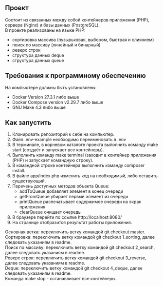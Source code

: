 ## Проект
Состоит из связанных между собой контейнеров приложения (PHP), сервера (Nginx) и базы данных (PostgreSQL).\
В проекте реализованы на языке PHP:
- сортировка массива (пузырьковая, выбором, быстрая и слиянием)
- поиск по массиву (линейный и бинарный)
- реверс строк
- структура данных deque
- структура данных queue

## Требования к программному обеспечению
На компьютере должны быть установлены:
- Docker Version 27.3.1 либо выше
- Docker Compose version v2.29.7 либо выше
- GNU Make 4.3 либо выше  

## Как запустить
1) Клонировать репозиторий к себе на компьютер.
2) Файл .env-example необходимо переименовать в .env
3) В терминале, в корневом каталоге проекта выполнить команду make start (создаёт и запускает все контейнеры).
4) Выполнить команду make terminal (заходит в контейнер приложения (PHP) и запускает командную строку).
5) В командной строке контейнера выполнить команду composer install.
6) В файле app/index.php изменить код на необходимый, либо оставить существующий. 
7) Перечень доступных методов объекта Queue:
   - addToQueue добавляет элемент в конец очереди
   - getFromQueue убирает первый элемент из очереди
   - printQueue распечатывает содержимое очереди на экран приложения
   - clearQueue очищает очередь
8) В браузере перейти по ссылке http://localhost:8080/
9) На странице отобразится результат работы приложения.

Основная ветка: переключить ветку командой git checkout master.\
Сортировка: переключить ветку командой git checkout 1_sorting, далее следовать указаниям в readme.\
Поиск по массиву: переключить ветку командой git checkout 2_search, далее следовать указаниям в readme.\
Реверс строк: переключить ветку командой git checkout 3_reverse, далее следовать указаниям в readme.\
Deque: переключить ветку командой git checkout 4_deque, далее следовать указаниям в readme.\
Команда make stop - останавливает все контейнеры.